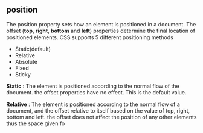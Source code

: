 ## position
The position property sets how an element is positioned in a document. The offset (**top**, **right**, **bottom** and **left**) properties determine the final location of positioned elements. CSS supports 5 different positioning methods
 - Static(default)
 - Relative
 - Absolute
 - Fixed
 - Sticky

**Static**
: The element is positioned according to the normal flow of the document. the offset properties have no effect. This is the default value.

**Relative**
: The element is positioned according to the normal flow of a document, and the offset relative to itself based on the value of top, right, bottom and left. the offset does not affect the position of any other elements thus the space given fo
<!--stackedit_data:
eyJoaXN0b3J5IjpbLTI4MDc1MDQ0MSwxMTg5NTAyNzQ2LC03MD
k1OTI4MDcsMTgzMDEyNzcyNCwxNzE0MTkwMTYwLC0yMTMxNzY5
ODAsMTMxMDgxOTY5NiwtMjEzMTc2OTgwXX0=
-->